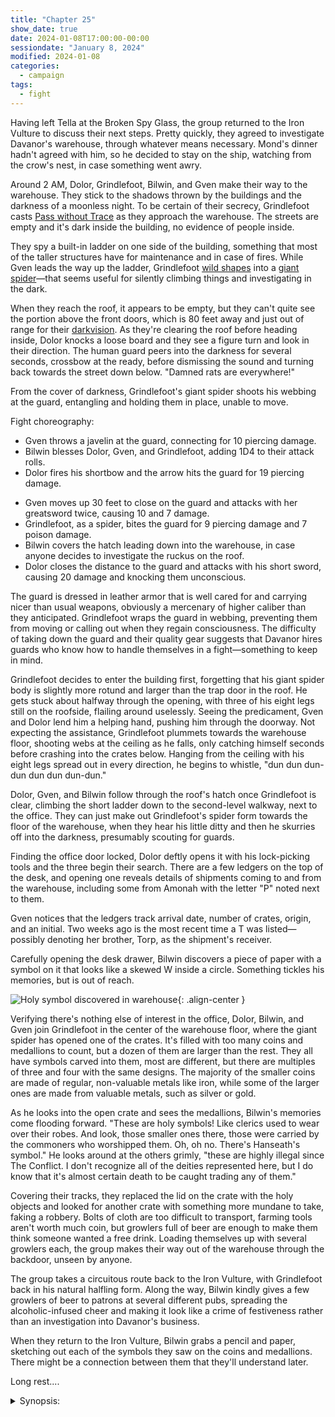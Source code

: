 ```yaml
---
title: "Chapter 25"
show_date: true
date: 2024-01-08T17:00:00-00:00
sessiondate: "January 8, 2024"
modified: 2024-01-08
categories:
  - campaign
tags:
  - fight
---
```


Having left Tella at the Broken Spy Glass, the group returned to the Iron Vulture to discuss
their next steps. Pretty quickly, they agreed to investigate Davanor's warehouse, through
whatever means necessary. Mond's dinner hadn't agreed with him, so he decided to stay on the
ship, watching from the crow's nest, in case something went awry.

Around 2 AM, Dolor, Grindlefoot, Bilwin, and Gven make their way to the warehouse. They stick
to the shadows thrown by the buildings and the darkness of a moonless night. To be certain of
their secrecy, Grindlefoot casts [Pass without Trace](https://www.dndbeyond.com/spells/pass-without-trace)
as they approach the warehouse. The streets are empty and it's dark inside the building, no
evidence of people inside.

They spy a built-in ladder on one side of the building, something that most of the taller
structures have for maintenance and in case of fires. While Gven leads the way up the ladder,
Grindlefoot [wild shapes](https://www.dndbeyond.com/posts/635-druid-101-wild-shape-guide) into
a [giant spider](https://www.dndbeyond.com/monsters/16895-giant-spider)—that seems useful
for silently climbing things and investigating in the dark.

When they reach the roof, it appears to be empty, but they can't quite see the portion above
the front doors, which is 80 feet away and just out of range for their
[darkvision](https://roleplayersrespite.com/darkvision-5e). As they're clearing the roof before
heading inside, Dolor knocks a loose board and they see a figure turn and look in their direction.
The human guard peers into the darkness for several seconds, crossbow at the ready, before
dismissing the sound and turning back towards the street down below. "Damned rats are everywhere!"

From the cover of darkness, Grindlefoot's giant spider shoots his webbing at the guard,
entangling and holding them in place, unable to move.

Fight choreography:

<!-- Round 1 -->
* Gven throws a javelin at the guard, connecting for 10 piercing damage.
* Bilwin blesses Dolor, Gven, and Grindlefoot, adding 1D4 to their attack rolls.
* Dolor fires his shortbow and the arrow hits the guard for 19 piercing damage.

<!-- Round 2 -->
* Gven moves up 30 feet to close on the guard and attacks with her greatsword twice, causing
  10 and 7 damage.
* Grindlefoot, as a spider, bites the guard for 9 piercing damage and 7 poison damage.
* Bilwin covers the hatch leading down into the warehouse, in case anyone decides to investigate
  the ruckus on the roof.
* Dolor closes the distance to the guard and attacks with his short sword, causing 20 damage
  and knocking them unconscious.

The guard is dressed in leather armor that is well cared for and carrying nicer than usual weapons,
obviously a mercenary of higher caliber than they anticipated. Grindlefoot wraps the guard in
webbing, preventing them from moving or calling out when they regain consciousness. The difficulty
of taking down the guard and their quality gear suggests that Davanor hires guards who know how
to handle themselves in a fight—something to keep in mind.

Grindlefoot decides to enter the building first, forgetting that his giant spider body is
slightly more rotund and larger than the trap door in the roof. He gets stuck about halfway
through the opening, with three of his eight legs still on the roofside, flailing around
uselessly. Seeing the predicament, Gven and Dolor lend him a helping hand, pushing him through
the doorway. Not expecting the assistance, Grindlefoot plummets towards the warehouse floor,
shooting webs at the ceiling as he falls, only catching himself seconds before crashing into
the crates below. Hanging from the ceiling with his eight legs spread out in every direction,
he begins to whistle, "dun dun dun-dun dun dun dun-dun."

Dolor, Gven, and Bilwin follow through the roof's hatch once Grindlefoot is clear, climbing
the short ladder down to the second-level walkway, next to the office. They can just make out
Grindlefoot's spider form towards the floor of the warehouse, when they hear his little ditty
and then he skurries off into the darkness, presumably scouting for guards.

Finding the office door locked, Dolor deftly opens it with his lock-picking tools and the three
begin their search. There are a few ledgers on the top of the desk, and opening one reveals
details of shipments coming to and from the warehouse, including some from Amonah with the letter
"P" noted next to them. 

Gven notices that the ledgers track arrival date, number of crates, origin, and an initial.
Two weeks ago is the most recent time a T was listed—possibly denoting her brother, Torp, as
the shipment's receiver.

Carefully opening the desk drawer, Bilwin discovers a piece of paper with a symbol on it that
looks like a skewed W inside a circle. Something tickles his memories, but is out of reach.

![Holy symbol discovered in warehouse](/dnd/assets/images/ch25-holy-symbol.png){: .align-center }

Verifying there's nothing else of interest in the office, Dolor, Bilwin, and Gven join
Grindlefoot in the center of the warehouse floor, where the giant spider has opened one of
the crates. It's filled with too many coins and medallions to count, but a dozen of them
are larger than the rest. They all have symbols carved into them, most are different, but
there are multiples of three and four with the same designs. The majority of the smaller coins
are made of regular, non-valuable metals like iron, while some of the larger ones are made
from valuable metals, such as silver or gold.

As he looks into the open crate and sees the medallions, Bilwin's memories come flooding
forward. "These are holy symbols! Like clerics used to wear over their robes. And look, those
smaller ones there, those were carried by the commoners who worshipped them. Oh, oh no. There's
Hanseath's symbol." He looks around at the others grimly, "these are highly illegal since The
Conflict. I don't recognize all of the deities represented here, but I do know that it's almost
certain death to be caught trading any of them."

Covering their tracks, they replaced the lid on the crate with the holy objects and looked
for another crate with something more mundane to take, faking a robbery. Bolts of cloth are
too difficult to transport, farming tools aren't worth much coin, but growlers full of beer
are enough to make them think someone wanted a free drink. Loading themselves up with several
growlers each, the group makes their way out of the warehouse through the backdoor, unseen
by anyone.

The group takes a circuitous route back to the Iron Vulture, with Grindlefoot back in his
natural halfling form. Along the way, Bilwin kindly gives a few growlers of beer to patrons
at several different pubs, spreading the alcoholic-infused cheer and making it look like a
crime of festiveness rather than an investigation into Davanor's business.

When they return to the Iron Vulture, Bilwin grabs a pencil and paper, sketching out each
of the symbols they saw on the coins and medallions. There might be a connection between
them that they'll understand later.

Long rest....

<details><summary>Synopsis:</summary>

Leaving Mond on the Iron Vulture, suffering from something afflicting his guts,
the adventurers go to the warehouse at 2 AM. Seeing no lights inside, they climb a makeshift
ladder to the roof. Grindlefoot wild shapes into a giant spider, easily climbing the building
walls. The group surprises a human guard, subdues them with spider's webbing, and knocks
them unconscious.<br><br>

Descending into the warehouse through the trapdoor, Grindlefoot's giant spider gets stuck and
Gven and Dolor help push him through. Casting webbing as he falls, Grindlefoot catches himself
only a few feet from the floor and certain injury. They find the warehouse empty of people and
begin their investigation in the office.<br><br>

In the office, they discover detailed ledgers of the shipments coming to and from the warehouse,
including some from Amonah with the letter "P" noted next to them. Gven notices that the ledgers
track arrival date, number of crates, origin, and an initial. The most recent time a T is listed
is 2 weeks ago—T for her brother, Torp. Looking in the desk drawer, Dolor notices a piece
of paper with a symbol on it that looks like a skewed W inside a circle.<br><br>

<img src="/dnd/assets/images/ch25-holy-symbol.png" alt="Holy symbol discovered in warehouse">

<br><br>
<!--

/\   \     /
  |  |    /
  | /    /
  |/____/

-->

In the center of the warehouse, Grindlefoot has discovered a half-opened crate with several
different sized coins and medallions. Bilwin realizes that they're holy symbols—and are highly
illegal since the Conflict. They leave the warehouse, undiscovered and with the unconscious
guard wrapped up in a spider's web. Return to the Iron Vulture for a long rest.<br><br>

</details>




<!-- em dash: — | kebyoard shortcut = Option + Shift + Dash (-) -->
<!-- https://oatcookies.neocities.org/dndmoney to convert copper, silver, gold, and more into CP -->
